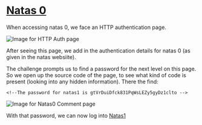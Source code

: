 # [Natas 0](http://overthewire.org/wargames/natas/natas0.html "Natas 0 Web Challenge Page")

When accessing natas 0, we face an HTTP authentication page. 

![Image for HTTP Auth page](https://github.com/ProDigySML/Security-Writeups/Natas/Natas0/Natas0Auth.PNG "HTTP Auth page")

After seeing this page, we add in the authentication details for natas 0 (as given in the natas websiite). 

The challenge prompts us to find a password for the next level on this page. So we open up the source code of the page, to see what kind of code is present (looking into any hidden information). There the find:

`<!--The password for natas1 is gtVrDuiDfck831PqWsLEZy5gyDz1clto -->`

![Image for Natas0 Comment page](https://github.com/ProDigySML/Security-Writeups/Natas/Natas0/Natas0Comment.PNG "Natas 0 Comment")

With that password, we can now log into [Natas1](https://github.com/ProDigySML/Security-Writeups/Natas/Natas1 "Natas 1")